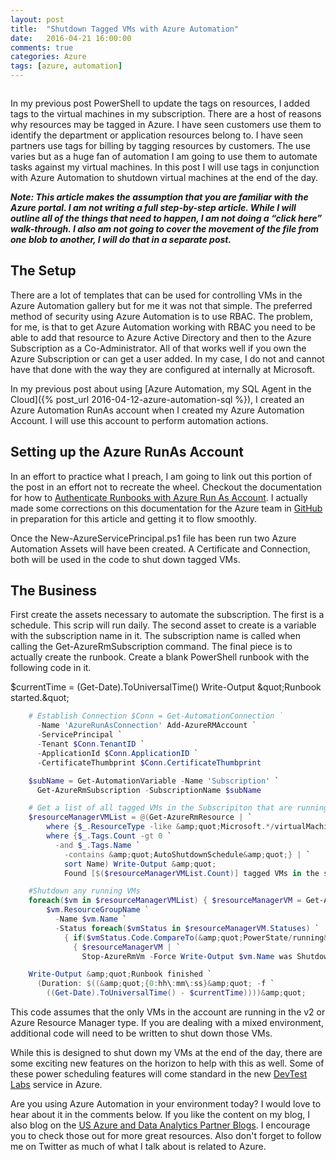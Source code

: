 ```yaml
---
layout: post
title:  "Shutdown Tagged VMs with Azure Automation"
date:   2016-04-21 16:00:00
comments: true
categories: Azure
tags: [azure, automation]
---
```


<span class="image featured"><img src="//btco.azureedge.net/gallery-1600/AdobeStock_97576601.jpeg" alt=""></span>

In my previous post PowerShell to update the tags on resources, I added tags to the virtual machines in my subscription.  There are a host of reasons why resources may be tagged in Azure.  I have seen customers use them to identify the department or application resources belong to.  I have seen partners use tags for billing by tagging resources by customers.  The use varies but as a huge fan of automation I am going to use them to automate tasks against my virtual machines.  In this post I will use tags in conjunction with Azure Automation to shutdown virtual machines at the end of the day.

***Note: This article makes the assumption that you are familiar with the Azure portal.  I am not writing a full step-by-step article.  While I will outline all of the things that need to happen, I am not doing a “click here” walk-through.  I also am not going to cover the movement of the file from one blob to another, I will do that in a separate post.***

## The Setup
There are a lot of templates that can be used for controlling VMs in the Azure Automation gallery but for me it was not that simple.  The preferred method of security using Azure Automation is to use RBAC.  The problem, for me, is that to get Azure Automation working with RBAC you need to be able to add that resource to Azure Active Directory and then to the Azure Subscription as a Co-Administrator.  All of that works well if you own the Azure Subscription or can get a user added.  In my case, I do not and cannot have that done with the way they are configured at internally at Microsoft.

In my previous post about using [Azure Automation, my SQL Agent in the Cloud]({% post_url 2016-04-12-azure-automation-sql %}), I created an Azure Automation RunAs account when I created my Azure Automation Account.  I will use this account to perform automation actions.

## Setting up the Azure RunAs Account
In an effort to practice what I preach, I am going to link out this portion of the post in an effort not to recreate the wheel.  Checkout the documentation for how to [Authenticate Runbooks with Azure Run As Account](//docs.microsoft.com/en-us/azure/automation/).  I actually made some corrections on this documentation for the Azure team in [GitHub](//github.com/Microsoft/azure-docs) in preparation for this article and getting it to flow smoothly.

Once the New-AzureServicePrincipal.ps1 file has been run two Azure Automation Assets will have been created.  A Certificate and Connection, both will be used in the code to shut down tagged VMs.

## The Business
First create the assets necessary to automate the subscription.  The first is a schedule.  This scrip will run daily.  The second asset to create is a variable with the subscription name in it.  The subscription name is called when calling the Get-AzureRmSubscription command.  The final piece is to actually create the runbook.  Create a blank PowerShell runbook with the following code in it.

$currentTime = (Get-Date).ToUniversalTime() Write-Output &amp;quot;Runbook started.&amp;quot;

``` powershell
    # Establish Connection $Conn = Get-AutomationConnection `
      -Name 'AzureRunAsConnection' Add-AzureRMAccount `
      -ServicePrincipal `
      -Tenant $Conn.TenantID `
      -ApplicationId $Conn.ApplicationID `
      -CertificateThumbprint $Conn.CertificateThumbprint

    $subName = Get-AutomationVariable -Name 'Subscription' `
      Get-AzureRmSubscription -SubscriptionName $subName

    # Get a list of all tagged VMs in the Subscripiton that are running
    $resourceManagerVMList = @(Get-AzureRmResource | `
        where {$_.ResourceType -like &amp;quot;Microsoft.*/virtualMachines&amp;quot;} | `
        where {$_.Tags.Count -gt 0 `
          -and $_.Tags.Name `
            -contains &amp;quot;AutoShutdownSchedule&amp;quot;} | `
            sort Name) Write-Output &amp;quot;
            Found [$($resourceManagerVMList.Count)] tagged VMs in the subscription&amp;quot;

    #Shutdown any running VMs
    foreach($vm in $resourceManagerVMList) { $resourceManagerVM = Get-AzureRmVM -ResourceGroupName `
        $vm.ResourceGroupName `
          -Name $vm.Name `
          -Status foreach($vmStatus in $resourceManagerVM.Statuses) `
            { if($vmStatus.Code.CompareTo(&amp;quot;PowerState/running&amp;quot;) -eq 0) `
              { $resourceManagerVM | `
                Stop-AzureRmVm -Force Write-Output $vm.Name was Shutdown } } }

    Write-Output &amp;quot;Runbook finished `
      (Duration: $((&amp;quot;{0:hh\:mm\:ss}&amp;quot; -f `
        ((Get-Date).ToUniversalTime() - $currentTime))))&amp;quot;

```

This code assumes that the only VMs in the account are running in the v2 or Azure Resource Manager type.  If you are dealing with a mixed environment, additional code will need to be written to shut down those VMs.

While this is designed to shut down my VMs at the end of the day, there are some exciting new features on the horizon to help with this as well.  Some of these power scheduling features will come standard in the new [DevTest Labs](//azure.microsoft.com/en-us/services/devtest-lab/) service in Azure.

Are you using Azure Automation in your environment today?  I would love to hear about it in the comments below.  If you like the content on my blog, I also blog on the [US Azure and Data Analytics Partner Blogs](//blogs.technet.microsoft.com/msuspartner/category/data-analytics-partners/).  I encourage you to check those out for more great resources. Also don't forget to follow me on Twitter as much of what I talk about is related to Azure.
